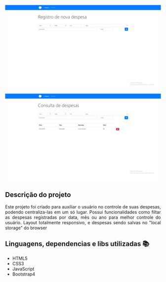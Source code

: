 <img src="imagens/printTela.png">
<img src="imagens/printTela_02.png">

## Descrição do projeto 

<p align="justify">
 Este projeto foi criado para auxiliar o usuário no controle de suas despesas, podendo centraliza-las em um só lugar. 
 Possui funcionalidades como filtar as despesas registradas por data, mês ou ano para melhor controle do usuário.
 Layout totalmente responsivo, e despesas sendo salvas no "local storage" do browser
  
</p>

## Linguagens, dependencias e libs utilizadas :books:

- HTML5
- CSS3
- JavaScript
- Bootstrap4


